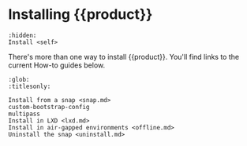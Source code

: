 # Installing {{product}}

```{toctree}
:hidden:
Install <self>
```

There's more than one way to install {{product}}. You'll find links to
the current How-to guides below.

```{toctree}
:glob:
:titlesonly:

Install from a snap <snap.md>
custom-bootstrap-config
multipass
Install in LXD <lxd.md>
Install in air-gapped environments <offline.md>
Uninstall the snap <uninstall.md>
```
